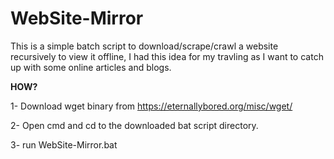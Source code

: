 # WebSite-Mirror
This is a simple batch script to download/scrape/crawl a website recursively to view it offline, I had this idea for my travling as I want to catch up with some online articles and blogs. 

**HOW?**

1- Download wget binary from https://eternallybored.org/misc/wget/

2- Open cmd and cd to the downloaded bat script directory. 

3- run WebSite-Mirror.bat 



